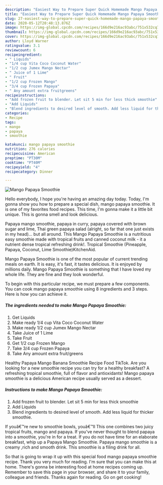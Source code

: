 ```yaml
---
description: "Easiest Way to Prepare Super Quick Homemade Mango Papaya Smoothie"
title: "Easiest Way to Prepare Super Quick Homemade Mango Papaya Smoothie"
slug: 27-easiest-way-to-prepare-super-quick-homemade-mango-papaya-smoothie
date: 2020-05-12T20:48:13.876Z
image: https://img-global.cpcdn.com/recipes/166d9e216ac93abc/751x532cq70/mango-papaya-smoothie-recipe-main-photo.jpg
thumbnail: https://img-global.cpcdn.com/recipes/166d9e216ac93abc/751x532cq70/mango-papaya-smoothie-recipe-main-photo.jpg
cover: https://img-global.cpcdn.com/recipes/166d9e216ac93abc/751x532cq70/mango-papaya-smoothie-recipe-main-photo.jpg
author: Lloyd Warner
ratingvalue: 3.1
reviewcount: 6
recipeingredient:
- " Liquids"
- "1/4 cup Vita Coco Coconut Water"
- "1/2 cup Jumex Mango Nectar"
- " Juice of 1 Lime"
- " Fruit"
- "1/2 cup Frozen Mango"
- "3/4 cup Frozen Papaya"
- " Any amount extra fruitgreens"
recipeinstructions:
- "Add frozen fruit to blender. Let sit 5 min for less thick smoothie"
- "Add Liquids"
- "Blend ingredients to desired level of smooth. Add less liquid for thicker smoothie."
categories:
- Recipe
tags:
- mango
- papaya
- smoothie

katakunci: mango papaya smoothie 
nutrition: 276 calories
recipecuisine: American
preptime: "PT30M"
cooktime: "PT40M"
recipeyield: "4"
recipecategory: Dinner

---
```



![Mango Papaya Smoothie](https://img-global.cpcdn.com/recipes/166d9e216ac93abc/751x532cq70/mango-papaya-smoothie-recipe-main-photo.jpg)

Hello everybody, I hope you're having an amazing day today. Today, I'm gonna show you how to prepare a special dish, mango papaya smoothie. It is one of my favorites food recipes. This time, I'm gonna make it a little bit unique. This is gonna smell and look delicious.

Papaya mango smoothie, papaya in curry, papaya covered with brown sugar and lime, Thai green papaya salad (alright, so far that one just exists in my head)… but all around. This Mango Papaya Smoothie is a nutritious easy smoothie made with tropical fruits and canned coconut milk - it a nutrient dense tropical refreshing drink!. Tropical Smoothie (Pineapple, Papaya, Coconut, Lime Smoothie)KitchenAid.

Mango Papaya Smoothie is one of the most popular of current trending meals on earth. It is easy, it's fast, it tastes delicious. It is enjoyed by millions daily. Mango Papaya Smoothie is something that I have loved my whole life. They are fine and they look wonderful.


To begin with this particular recipe, we must prepare a few components. You can cook mango papaya smoothie using 8 ingredients and 3 steps. Here is how you can achieve it.

<!--inarticleads1-->

##### The ingredients needed to make Mango Papaya Smoothie:

1. Get  Liquids
1. Make ready 1/4 cup Vita Coco Coconut Water
1. Make ready 1/2 cup Jumex Mango Nectar
1. Take  Juice of 1 Lime
1. Take  Fruit
1. Get 1/2 cup Frozen Mango
1. Take 3/4 cup Frozen Papaya
1. Take  Any amount extra fruit/greens


Healthy Papaya Mango Banana Smoothie Recipe Food TikTok. Are you looking for a new smoothie recipe you can try for a healthy breakfast? A refreshing tropical smoothie, full of flavor and antioxidants! Mango papaya smoothie is a delicious American recipe usually served as a dessert. 

<!--inarticleads2-->

##### Instructions to make Mango Papaya Smoothie:

1. Add frozen fruit to blender. Let sit 5 min for less thick smoothie
1. Add Liquids
1. Blend ingredients to desired level of smooth. Add less liquid for thicker smoothie.


If youâ€™re new to smoothie bowls, youâ€™ll This one combines two juicy tropical fruits, mango and papaya. If you&#39;ve never thought to blend papaya into a smoothie, you&#39;re in for a treat. If you do not have time for an elaborate breakfast, whip up a Papaya Mango Smoothie. Papaya mango smoothie is a creamy ,rich and smooth drink. This smoothie is a filing drink for all. 

So that is going to wrap it up with this special food mango papaya smoothie recipe. Thank you very much for reading. I'm sure that you can make this at home. There's gonna be interesting food at home recipes coming up. Remember to save this page in your browser, and share it to your family, colleague and friends. Thanks again for reading. Go on get cooking!
